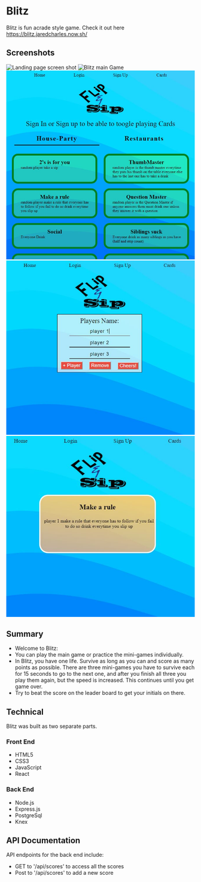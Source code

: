 
# Blitz

Blitz is fun acrade style game. Check it out here https://blitz.jaredcharles.now.sh/

## Screenshots
![Landing page screen shot]()
![Blitz main Game]()
![Card List screen shot](https://github.com/jcharles22/flip-and-sip/blob/master/public/assets/CardList.JPG?raw=true)
![Add Players screen shot](https://github.com/jcharles22/flip-and-sip/blob/master/public/assets/AddPlayers.JPG?raw=true)
![Game screen shot](https://github.com/jcharles22/flip-and-sip/blob/master/public/assets/GamePage.JPG?raw=true)


## Summary
* Welcome to Blitz:
* You can play the main game or practice the mini-games individually.
* In Blitz, you have one life. Survive as long as you can and score as many points as possible. There are three mini-games you have to survive each for 15 seconds to go to the next one, and after you finish all three you play them again, but the speed is increased. This continues until you get game over.
* Try to beat the score on the leader board to get your initials on there.

## Technical
Blitz was built as two separate parts.

<h3>Front End</h3>
<ul>
  <li>HTML5</li>
  <li>CSS3</li>
  <li>JavaScript</li>
  <li>React</li>
</ul>
<h3>Back End</h3>
<ul>
  <li>Node.js</li>
  <li>Express.js</li>
  <li>PostgreSql</li>
  <li>Knex</li>
</ul>

## API Documentation
API endpoints for the back end include:
* GET to '/api/scores' to access all the scores
* Post to '/api/scores' to add a new score
